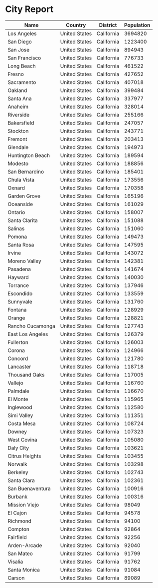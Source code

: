# City Report

| Name | Country | District | Population |
| ---- | ------- | -------- | ---------- |
| Los Angeles | United States | California | 3694820 |
| San Diego | United States | California | 1223400 |
| San Jose | United States | California | 894943 |
| San Francisco | United States | California | 776733 |
| Long Beach | United States | California | 461522 |
| Fresno | United States | California | 427652 |
| Sacramento | United States | California | 407018 |
| Oakland | United States | California | 399484 |
| Santa Ana | United States | California | 337977 |
| Anaheim | United States | California | 328014 |
| Riverside | United States | California | 255166 |
| Bakersfield | United States | California | 247057 |
| Stockton | United States | California | 243771 |
| Fremont | United States | California | 203413 |
| Glendale | United States | California | 194973 |
| Huntington Beach | United States | California | 189594 |
| Modesto | United States | California | 188856 |
| San Bernardino | United States | California | 185401 |
| Chula Vista | United States | California | 173556 |
| Oxnard | United States | California | 170358 |
| Garden Grove | United States | California | 165196 |
| Oceanside | United States | California | 161029 |
| Ontario | United States | California | 158007 |
| Santa Clarita | United States | California | 151088 |
| Salinas | United States | California | 151060 |
| Pomona | United States | California | 149473 |
| Santa Rosa | United States | California | 147595 |
| Irvine | United States | California | 143072 |
| Moreno Valley | United States | California | 142381 |
| Pasadena | United States | California | 141674 |
| Hayward | United States | California | 140030 |
| Torrance | United States | California | 137946 |
| Escondido | United States | California | 133559 |
| Sunnyvale | United States | California | 131760 |
| Fontana | United States | California | 128929 |
| Orange | United States | California | 128821 |
| Rancho Cucamonga | United States | California | 127743 |
| East Los Angeles | United States | California | 126379 |
| Fullerton | United States | California | 126003 |
| Corona | United States | California | 124966 |
| Concord | United States | California | 121780 |
| Lancaster | United States | California | 118718 |
| Thousand Oaks | United States | California | 117005 |
| Vallejo | United States | California | 116760 |
| Palmdale | United States | California | 116670 |
| El Monte | United States | California | 115965 |
| Inglewood | United States | California | 112580 |
| Simi Valley | United States | California | 111351 |
| Costa Mesa | United States | California | 108724 |
| Downey | United States | California | 107323 |
| West Covina | United States | California | 105080 |
| Daly City | United States | California | 103621 |
| Citrus Heights | United States | California | 103455 |
| Norwalk | United States | California | 103298 |
| Berkeley | United States | California | 102743 |
| Santa Clara | United States | California | 102361 |
| San Buenaventura | United States | California | 100916 |
| Burbank | United States | California | 100316 |
| Mission Viejo | United States | California | 98049 |
| El Cajon | United States | California | 94578 |
| Richmond | United States | California | 94100 |
| Compton | United States | California | 92864 |
| Fairfield | United States | California | 92256 |
| Arden-Arcade | United States | California | 92040 |
| San Mateo | United States | California | 91799 |
| Visalia | United States | California | 91762 |
| Santa Monica | United States | California | 91084 |
| Carson | United States | California | 89089 |
